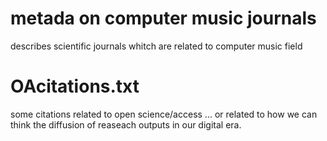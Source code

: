 # metada on computer music journals
describes scientific journals whitch are related to computer music field

# OAcitations.txt
some citations related to open science/access ... or related to how we can think the diffusion of reaseach outputs in our digital era.
